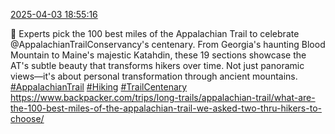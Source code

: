 [2025-04-03 18:55:16](https://mstdn.social/@hill_wanderer/114275550272064079)

🥾 Experts pick the 100 best miles of the Appalachian Trail to celebrate @AppalachianTrailConservancy&#39;s centenary. From Georgia&#39;s haunting Blood Mountain to Maine&#39;s majestic Katahdin, these 19 sections showcase the AT&#39;s subtle beauty that transforms hikers over time. Not just panoramic views—it&#39;s about personal transformation through ancient mountains. <a href="https://mstdn.social/tags/AppalachianTrail" class="mention hashtag" rel="tag">#AppalachianTrail</a> <a href="https://mstdn.social/tags/Hiking" class="mention hashtag" rel="tag">#Hiking</a> <a href="https://mstdn.social/tags/TrailCentenary" class="mention hashtag" rel="tag">#TrailCentenary</a> <a href="https://www.backpacker.com/trips/long-trails/appalachian-trail/what-are-the-100-best-miles-of-the-appalachian-trail-we-asked-two-thru-hikers-to-choose/" target="_blank" rel="nofollow noopener noreferrer" translate="no">https://www.backpacker.com/trips/long-trails/appalachian-trail/what-are-the-100-best-miles-of-the-appalachian-trail-we-asked-two-thru-hikers-to-choose/</a>